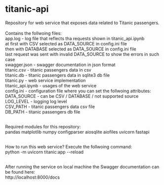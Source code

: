 # titanic-api
Repository for web service that exposes data related to Titanic passengers.<br><br>
Contains the follwoing files:<br>
    app.log - log file that reflects tha requests shown in titanic_api.ipynb<br>
              at first with CSV selected as DATA_SOURCE in config.ini file<br>
              then with DATABASE selected as DATA_SOURCE in config.ini file<br>
              last request was sent with invalid DATA_SOURCE to show the errors in such case<br>
    swagger.json - swagger documentation in json format<br>
    titanic.csv - titanic passengers data in csv<br>
    titanic.db - titanic passengers data in sqlite3 db file<br>
    titanic.py - web service implementation<br>
    titanic_api.ipynb - usages of the web service<br>
    config.ini - configuration file where you can set the follwoing attributes:<br>
                  DATA_SOURCE - can be CSV / DATABASE /  not supported source<br>
                  LOG_LEVEL - logging log level<br>
                  CSV_PATH - titanic passengers data csv file <br>
                  DB_PATH - titanic passengers db file <br><br>


Required modules for this repository:<br>
pandas matplotlib numpy configparser aiosqlite aiofiles uvicorn fastapi <br><br>

How to run this web service? Execute the follwoing command:<br>
python -m uvicorn titanic:app --reload<br><br>

After running the service on local machine the Swagger documentation can be found here:<br>
http://localhost:8000/docs<br>
                
